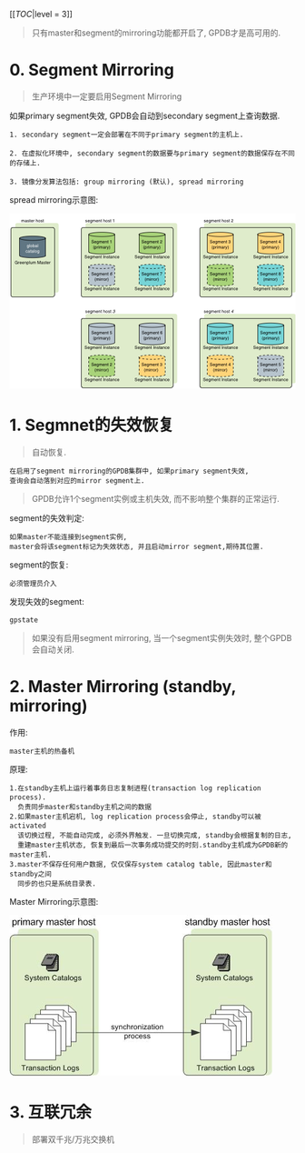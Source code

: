 <!-- --- title: GPDB HA-->

[[_TOC_|level = 3]]

> 只有master和segment的mirroring功能都开启了, GPDB才是高可用的.

# 0. Segment Mirroring

> 生产环境中一定要启用Segment Mirroring

如果primary segment失效, GPDB会自动到secondary segment上查询数据.

    1. secondary segment一定会部署在不同于primary segment的主机上.
    
    2. 在虚拟化环境中, secondary segment的数据要与primary segment的数据保存在不同的存储上.

    3. 镜像分发算法包括: group mirroring (默认), spread mirroring

spread mirroring示意图:


![](img/03.GPDB中的HA/e59c5333.png)

# 1. Segmnet的失效恢复

> 自动恢复. 

    在启用了segment mirroring的GPDB集群中, 如果primary segment失效,
    查询会自动落到对应的mirror segment上.
    
> GPDB允许1个segment实例或主机失效, 而不影响整个集群的正常运行.

segment的失效判定:

    如果master不能连接到segment实例, 
    master会将该segment标记为失效状态, 并且启动mirror segment,期待其位置.
    
segment的恢复:

    必须管理员介入
    
发现失效的segment:

    gpstate
    
> 如果没有启用segment mirroring, 当一个segment实例失效时, 整个GPDB会自动关闭.

# 2. Master Mirroring (standby, mirroring)

作用:

    master主机的热备机
    
原理:

    1.在standby主机上运行着事务日志复制进程(transaction log replication process).
      负责同步master和standby主机之间的数据
    2.如果master主机宕机, log replication process会停止, standby可以被activated
      该切换过程, 不能自动完成, 必须外界触发. 一旦切换完成, standby会根据复制的日志, 
      重建master主机状态, 恢复到最后一次事务成功提交的时刻.standby主机成为GPDB新的master主机.
    3.master不保存任何用户数据, 仅仅保存system catalog table, 因此master和standby之间
      同步的也只是系统目录表.
      
Master Mirroring示意图:

![](img/03.GPDB中的HA/3445b9b4.png)

# 3. 互联冗余

> 部署双千兆/万兆交换机



     
